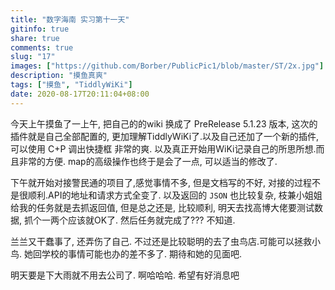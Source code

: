 ```yaml
---
title: "数字海南 实习第十一天"
gitinfo: true
share: true
comments: true
slug: "17"
images: ["https://github.com/Borber/PublicPic1/blob/master/ST/2x.jpg"] 
description: "摸鱼真爽"
tags: ["摸鱼", "TiddlyWiKi"]
date: 2020-08-17T20:11:04+08:00
---
```


 今天上午摸鱼了一上午, 把自己的的wiki 换成了 PreRelease 5.1.23 版本, 这次的插件就是自己全部配置的, 更加理解TiddlyWiKi了.以及自己还加了一个新的插件, 可以使用 C+P 调出快捷框 非常的爽. 以及真正开始用WiKi记录自己的所思所想.而且非常的方便. map的高级操作也终于是会了一点, 可以适当的修改了.

下午就开始对接警民通的项目了,感觉事情不多, 但是文档写的不好, 对接的过程不是很顺利.API的地址和请求方式全变了. 以及返回的 `JSON` 也比较复杂, 枝兼小姐姐给我的任务就是去抓返回值, 但是总之还是, 比较顺利, 明天去找高博大佬要测试数据, 抓个一两个应该就OK了. 然后任务就完成了??? 不知道.

兰兰又干蠢事了, 还弄伤了自己. 不过还是比较聪明的去了虫鸟店.可能可以拯救小鸟. 她回学校的事情可能也办的差不多了. 期待和她的见面吧.

明天要是下大雨就不用去公司了. 啊哈哈哈. 希望有好消息吧